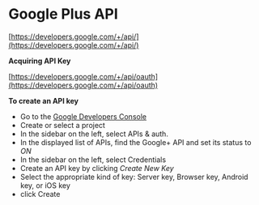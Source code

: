 Google Plus API
===============

[https://developers.google.com/+/api/](https://developers.google.com/+/api/)

**Acquiring API Key**

[https://developers.google.com/+/api/oauth](https://developers.google.com/+/api/oauth) 

**To create an API key**

* Go to the [Google Developers Console](https://console.developers.google.com/project)
* Create or select a project
* In the sidebar on the left, select APIs & auth.
* In the displayed list of APIs, find the Google+ API and set its status to *ON*
* In the sidebar on the left, select Credentials
* Create an API key by clicking *Create New Key* 
* Select the appropriate kind of key: Server key, Browser key, Android key, or iOS key
* click Create

 
